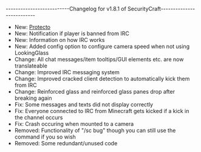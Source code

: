 --------------------------Changelog for v1.8.1 of SecurityCraft--------------------------

- New: [Protecto](http://megaman.wikia.com/wiki/Protecto)
- New: Notification if player is banned from IRC
- New: Information on how IRC works
- New: Added config option to configure camera speed when not using LookingGlass
- Change: All chat messages/item tooltips/GUI elements etc. are now translateable
- Change: Improved IRC messaging system
- Change: Improved cracked client detection to automatically kick them from IRC
- Change: Reinforced glass and reinforced glass panes drop after breaking again
- Fix: Some messages and texts did not display correctly
- Fix: Everyone connected to IRC from Minecraft gets kicked if a kick in the channel occurs
- Fix: Crash occuring when mounted to a camera
- Removed: Functionality of "/sc bug" though you can still use the command if you so wish 
- Removed: Some redundant/unused code